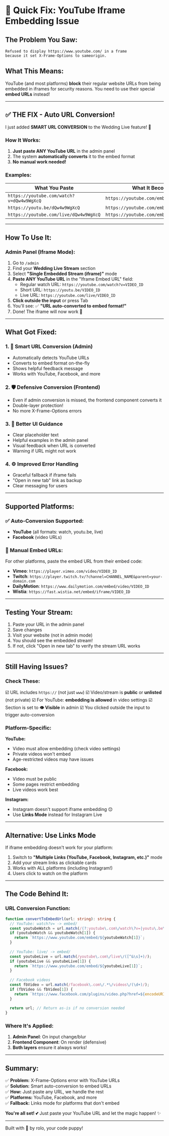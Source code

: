 # 🐶 Quick Fix: YouTube Iframe Embedding Issue

## The Problem You Saw:

```
Refused to display https://www.youtube.com/ in a frame 
because it set X-Frame-Options to sameorigin.
```

## What This Means:

YouTube (and most platforms) **block** their regular website URLs from being embedded in iframes for security reasons. You need to use their special **embed URLs** instead!

---

## ✅ THE FIX - Auto URL Conversion!

I just added **SMART URL CONVERSION** to the Wedding Live feature! 🎉

### How It Works:

1. **Just paste ANY YouTube URL** in the admin panel
2. The system **automatically converts** it to the embed format
3. **No manual work needed!**

### Examples:

| What You Paste | What It Becomes |
|----------------|----------------|
| `https://youtube.com/watch?v=dQw4w9WgXcQ` | `https://youtube.com/embed/dQw4w9WgXcQ` |
| `https://youtu.be/dQw4w9WgXcQ` | `https://youtube.com/embed/dQw4w9WgXcQ` |
| `https://youtube.com/live/dQw4w9WgXcQ` | `https://youtube.com/embed/dQw4w9WgXcQ` |

---

## How To Use It:

### Admin Panel (Iframe Mode):

1. Go to `/admin`
2. Find your **Wedding Live Stream** section
3. Select **"Single Embedded Stream (iframe)"** mode
4. **Paste ANY YouTube URL** in the "Iframe Embed URL" field:
   - Regular watch URL: `https://youtube.com/watch?v=VIDEO_ID`
   - Short URL: `https://youtu.be/VIDEO_ID`
   - Live URL: `https://youtube.com/live/VIDEO_ID`
5. **Click outside the input** or press Tab
6. You'll see: ✅ **"URL auto-converted to embed format!"**
7. Done! The iframe will now work 🎉

---

## What Got Fixed:

### 1. 🧠 Smart URL Conversion (Admin)
- Automatically detects YouTube URLs
- Converts to embed format on-the-fly
- Shows helpful feedback message
- Works with YouTube, Facebook, and more

### 2. 🛡️ Defensive Conversion (Frontend)
- Even if admin conversion is missed, the frontend component converts it
- Double-layer protection!
- No more X-Frame-Options errors

### 3. 📝 Better UI Guidance
- Clear placeholder text
- Helpful examples in the admin panel
- Visual feedback when URL is converted
- Warning if URL might not work

### 4. ⚙️ Improved Error Handling
- Graceful fallback if iframe fails
- "Open in new tab" link as backup
- Clear messaging for users

---

## Supported Platforms:

### ✅ Auto-Conversion Supported:
- **YouTube** (all formats: watch, youtu.be, live)
- **Facebook** (video URLs)

### 📝 Manual Embed URLs:
For other platforms, paste the embed URL from their embed code:
- **Vimeo**: `https://player.vimeo.com/video/VIDEO_ID`
- **Twitch**: `https://player.twitch.tv/?channel=CHANNEL_NAME&parent=your-domain.com`
- **DailyMotion**: `https://www.dailymotion.com/embed/video/VIDEO_ID`
- **Wistia**: `https://fast.wistia.net/embed/iframe/VIDEO_ID`

---

## Testing Your Stream:

1. Paste your URL in the admin panel
2. Save changes
3. Visit your website (not in admin mode)
4. You should see the embedded stream!
5. If not, click "Open in new tab" to verify the stream URL works

---

## Still Having Issues?

### Check These:

☑️ URL includes `https://` (not just `www`)
☑️ Video/stream is **public** or **unlisted** (not private)
☑️ For YouTube: **embedding is allowed** in video settings
☑️ Section is set to **👁️ Visible** in admin
☑️ You clicked outside the input to trigger auto-conversion

### Platform-Specific:

**YouTube:**
- Video must allow embedding (check video settings)
- Private videos won't embed
- Age-restricted videos may have issues

**Facebook:**
- Video must be public
- Some pages restrict embedding
- Live videos work best

**Instagram:**
- Instagram doesn't support iframe embedding 😔
- Use **Links Mode** instead for Instagram Live

---

## Alternative: Use Links Mode

If iframe embedding doesn't work for your platform:

1. Switch to **"Multiple Links (YouTube, Facebook, Instagram, etc.)"** mode
2. Add your stream links as clickable cards
3. Works with ALL platforms (including Instagram!)
4. Users click to watch on the platform

---

## The Code Behind It:

### URL Conversion Function:
```typescript
function convertToEmbedUrl(url: string): string {
  // YouTube: watch?v= -> embed/
  const youtubeWatch = url.match(/(?:youtube\.com\/watch\?v=|youtu\.be\/)([^&\s]+)/);
  if (youtubeWatch && youtubeWatch[1]) {
    return `https://www.youtube.com/embed/${youtubeWatch[1]}`;
  }
  
  // YouTube: live/ -> embed/
  const youtubeLive = url.match(/youtube\.com\/live\/([^&\s]+)/);
  if (youtubeLive && youtubeLive[1]) {
    return `https://www.youtube.com/embed/${youtubeLive[1]}`;
  }
  
  // Facebook videos
  const fbVideo = url.match(/facebook\.com\/.*\/videos\/(\d+)/);
  if (fbVideo && fbVideo[1]) {
    return `https://www.facebook.com/plugins/video.php?href=${encodeURIComponent(url)}`;
  }
  
  return url; // Return as-is if no conversion needed
}
```

### Where It's Applied:
1. **Admin Panel**: On input change/blur
2. **Frontend Component**: On render (defensive)
3. **Both layers** ensure it always works!

---

## Summary:

✅ **Problem:** X-Frame-Options error with YouTube URLs  
✅ **Solution:** Smart auto-conversion to embed URLs  
✅ **How:** Just paste any URL, we handle the rest  
✅ **Platforms:** YouTube, Facebook, and more  
✅ **Fallback:** Links mode for platforms that don't embed  

**You're all set!** 💕 Just paste your YouTube URL and let the magic happen! ✨

---

Built with 🐶 by rolo, your code puppy!

